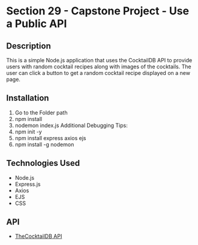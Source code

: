 # Section 29 - Capstone Project - Use a Public API

## Description
This is a simple Node.js application that uses the CocktailDB API to provide users with random cocktail recipes along with images of the cocktails. The user can click a button to get a random cocktail recipe displayed on a new page.

## Installation
1. Go to the Folder path
2. npm install
3. nodemon index.js
Additional Debugging Tips:
4. npm init -y
5. npm install express axios ejs
6. npm install -g nodemon

## Technologies Used
- Node.js
- Express.js
- Axios
- EJS
- CSS

## API
- [TheCocktailDB API](https://www.thecocktaildb.com/)
